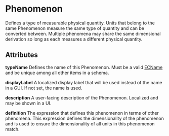 # Phenomenon

Defines a type of measurable physical quantity. Units that belong to the same Phenomenon measure the same type of quantity and can be converted between. Multiple phenomena may share the same dimensional derivation so long as each measures a different physical quantity.

## Attributes

**typeName** Defines the name of this Phenomenon. Must be a valid [ECName](./ec-name.md) and be unique among all other items in a schema.

**displayLabel** A localized display label that will be used instead of the name in a GUI. If not set, the name is used.

**description** A user-facing description of the Phenomenon. Localized and may be shown in a UI.

**definition** The expression that defines this phenomenon in terms of other phenomena. This expression defines the dimensionality of the phenomenon and is used to ensure the dimensionality of all units in this phenomenon match.
